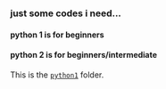  ### just some codes i need...
 #### python 1 is for beginners
  #### python 2 is for beginners/intermediate
This is the [`python1`](./python1) folder.